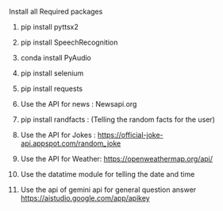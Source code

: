 Install all Required packages
1. pip install pyttsx2
2. pip install SpeechRecognition
3. conda install PyAudio
4. pip install selenium

5. pip install requests
6. Use the API for news : Newsapi.org

7. pip install randfacts : (Telling the random facts for the user)

8. Use the API for Jokes : https://official-joke-api.appspot.com/random_joke
9. Use the API for Weather: https://openweathermap.org/api/
10. Use the datatime module for telling the date and time
11. Use the api of gemini api for general question answer https://aistudio.google.com/app/apikey